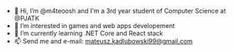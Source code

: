 - 👋 Hi, I’m @m4teoosh and I'm a 3rd year student of Computer Science at @PJATK
- 👀 I’m interested in games and web apps developement
- 🌱 I’m currently learning .NET Core and React stack
- 📫 Send me and e-mail: mateusz.kadlubowski99@gmail.com

<!---
m4teoosh/m4teoosh is a ✨ special ✨ repository because its `README.md` (this file) appears on your GitHub profile.
You can click the Preview link to take a look at your changes.
--->
